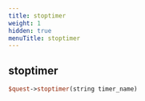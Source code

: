```yaml
---
title: stoptimer
weight: 1
hidden: true
menuTitle: stoptimer
---
```

## stoptimer
```perl
$quest->stoptimer(string timer_name)
```